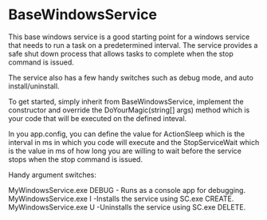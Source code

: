 BaseWindowsService
=======

This base windows service is a good starting point for a windows service that needs to run a task on a predetermined interval. The service provides a safe shut down process that allows tasks to complete when the stop command is issued.

The service also has a few handy switches such as debug mode, and auto install/uninstall.

To get started, simply inherit from BaseWindowsService, implement the constructor and override the DoYourMagic(string[] args) method which is your code that will be executed on the defined inteval.

In you app.config, you can define the value for ActionSleep which is the interval in ms in which you code will execute and the StopServiceWait which is the value in ms of how long you are willing to wait before the service stops when the stop command is issued.

Handy argument switches:

MyWindowsService.exe DEBUG - Runs as a console app for debugging.
MyWindowsService.exe I -Installs the service using SC.exe CREATE.
MyWindowsService.exe U -Uninstalls the service using SC.exe DELETE.